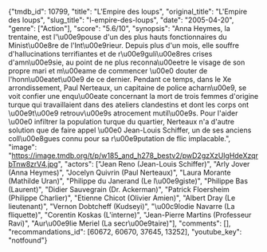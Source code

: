 {"tmdb_id": 10799, "title": "L'Empire des loups", "original_title": "L'Empire des loups", "slug_title": "l-empire-des-loups", "date": "2005-04-20", "genre": ["Action"], "score": "5.6/10", "synopsis": "Anna Heymes, la trentaine, est l'\u00e9pouse d'un des plus hauts fonctionnaires du Minist\u00e8re de l'Int\u00e9rieur. Depuis plus d'un mois, elle souffre d'hallucinations terrifiantes et de r\u00e9guli\u00e8res crises d'amn\u00e9sie, au point de ne plus reconna\u00eetre le visage de son propre mari et m\u00eame de commencer \u00e0 douter de l'honn\u00eatet\u00e9 de ce dernier. Pendant ce temps, dans le Xe arrondissement, Paul Nerteaux, un capitaine de police acharn\u00e9, se voit confier une enqu\u00eate concernant la mort de trois femmes d'origine turque qui travaillaient dans des ateliers clandestins et dont les corps ont \u00e9t\u00e9 retrouv\u00e9s atrocement mutil\u00e9s. Pour l'aider \u00e0 infiltrer la population turque du quartier, Nerteaux n'a d'autre solution que de faire appel \u00e0 Jean-Louis Schiffer, un de ses anciens coll\u00e8gues connu pour sa r\u00e9putation de flic implacable.", "image": "https://image.tmdb.org/t/p/w185_and_h278_bestv2/pwD2gzXzUlgHdeXzqrbTnw8zrV4.jpg", "actors": ["Jean Reno (Jean-Louis Schiffer)", "Arly Jover (Anna Heymes)", "Jocelyn Quivrin (Paul Nerteaux)", "Laura Morante (Mathilde Uran)", "Philippe du Janerand (Le l\u00e9giste)", "Philippe Bas (Laurent)", "Didier Sauvegrain (Dr. Ackerman)", "Patrick Floersheim (Philippe Charlier)", "Etienne Chicot (Olivier Amien)", "Albert Dray (Le lieutenant)", "Vernon Dobtcheff (Kudseyi)", "\u00c9lodie Navarre (La fliquette)", "Corentin Koskas (L'interne)", "Jean-Pierre Martins (Professeur Ravi)", "Aur\u00e9lie Meriel (La secr\u00e9taire)"], "comments": [], "recommandations_id": [60672, 60670, 37645, 13252], "youtube_key": "notfound"}